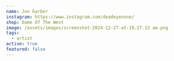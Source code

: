 ```yaml
---
name: Jon Garber
instagram: https://www.instagram.com/deadeyenone/
shop: Dame Of The West
image: /assets/images/screenshot-2024-12-27-at-10.27.13 am.png
tags:
  - artist
active: true
featured: false
---
```

